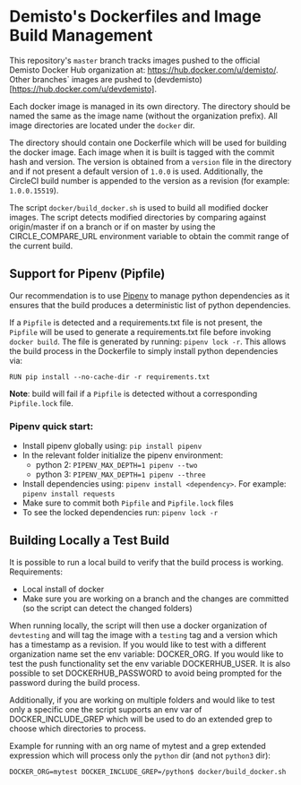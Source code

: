 # Demisto's Dockerfiles and Image Build Management

This repository's `master` branch tracks images pushed to the official Demisto Docker Hub organization at: https://hub.docker.com/u/demisto/. Other branches` images are pushed to (devdemisto)[https://hub.docker.com/u/devdemisto].

Each docker image is managed in its own directory. The directory should be named the same as the image name (without the organization prefix). All image directories are located under the `docker` dir.

The directory should contain one Dockerfile which will be used for building the docker image. Each image when it is built is tagged with the commit hash and version. The version is obtained from a `version` file in the directory and if not present a default version of `1.0.0` is used. Additionally, the CircleCI build number is appended to the version as a revision (for example: `1.0.0.15519`).

The script `docker/build_docker.sh` is used to build all modified docker images. The script detects modified directories by comparing against origin/master if on a branch or if on master by using the CIRCLE_COMPARE_URL environment variable to obtain the commit range of the current build.

## Support for Pipenv (Pipfile)
Our recommendation is to use [Pipenv](https://pipenv.readthedocs.io/en/latest/) to manage python dependencies as it ensures that the build produces a deterministic list of python dependencies.

If a `Pipfile` is detected and a requirements.txt file is not present, the `Pipfile` will be used to generate a requirements.txt file before invoking `docker build`. The file is generated by running: `pipenv lock -r`. This allows the build process in the Dockerfile to simply install python dependencies via: 
```docker
RUN pip install --no-cache-dir -r requirements.txt
``` 
**Note**: build will fail if a `Pipfile` is detected without a corresponding `Pipfile.lock` file.

### Pipenv quick start:
* Install pipenv globally using: `pip install pipenv`
* In the relevant folder initialize the pipenv environment:
    * python 2: `PIPENV_MAX_DEPTH=1 pipenv --two`
    * python 3: `PIPENV_MAX_DEPTH=1 pipenv --three`
* Install dependencies using: `pipenv install <dependency>`. For example: `pipenv install requests`
* Make sure to commit both `Pipfile` and `Pipfile.lock` files
* To see the locked dependencies run: `pipenv lock -r` 

## Building Locally a Test Build
It is possible to run a local build to verify that the build process is working. Requirements:
* Local install of docker
* Make sure you are working on a branch and the changes are committed (so the script can detect the changed folders)

When running locally, the script will then use a docker organization of `devtesting` and will tag the image with a `testing` tag and a version which has a timestamp as a revision. If you would like to test with a different organization name set the env variable: DOCKER_ORG. If you would like to test the push functionality set the env variable DOCKERHUB_USER. It is also possible to set DOCKERHUB_PASSWORD to avoid being prompted for the password during the build process.

Additionally, if you are working on multiple folders and would like to test only a specific one the script supports an env var of DOCKER_INCLUDE_GREP which will be used to do an extended grep to choose which directories to process.

Example for running with an org name of mytest and a grep extended expression which will process only the `python` dir (and not `python3` dir):

```
DOCKER_ORG=mytest DOCKER_INCLUDE_GREP=/python$ docker/build_docker.sh 
``` 
